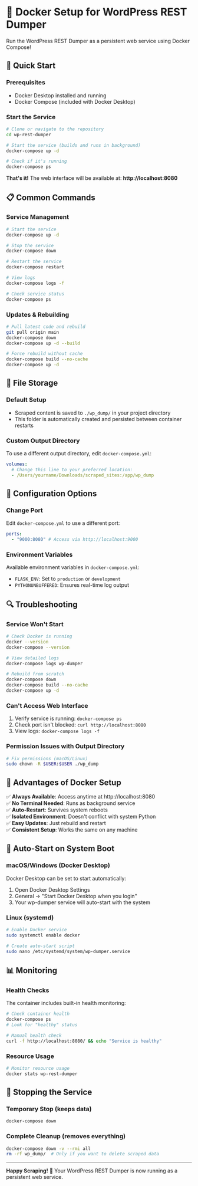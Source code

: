 # 🐳 Docker Setup for WordPress REST Dumper

Run the WordPress REST Dumper as a persistent web service using Docker Compose!

## 🚀 Quick Start

### Prerequisites

- Docker Desktop installed and running
- Docker Compose (included with Docker Desktop)

### Start the Service

```bash
# Clone or navigate to the repository
cd wp-rest-dumper

# Start the service (builds and runs in background)
docker-compose up -d

# Check if it's running
docker-compose ps
```

**That's it!** The web interface will be available at: **http://localhost:8080**

## 📋 Common Commands

### Service Management

```bash
# Start the service
docker-compose up -d

# Stop the service
docker-compose down

# Restart the service
docker-compose restart

# View logs
docker-compose logs -f

# Check service status
docker-compose ps
```

### Updates & Rebuilding

```bash
# Pull latest code and rebuild
git pull origin main
docker-compose down
docker-compose up -d --build

# Force rebuild without cache
docker-compose build --no-cache
docker-compose up -d
```

## 📁 File Storage

### Default Setup

- Scraped content is saved to `./wp_dump/` in your project directory
- This folder is automatically created and persisted between container restarts

### Custom Output Directory

To use a different output directory, edit `docker-compose.yml`:

```yaml
volumes:
  # Change this line to your preferred location:
  - /Users/yourname/Downloads/scraped_sites:/app/wp_dump
```

## 🔧 Configuration Options

### Change Port

Edit `docker-compose.yml` to use a different port:

```yaml
ports:
  - "9000:8080" # Access via http://localhost:9000
```

### Environment Variables

Available environment variables in `docker-compose.yml`:

- `FLASK_ENV`: Set to `production` or `development`
- `PYTHONUNBUFFERED`: Ensures real-time log output

## 🔍 Troubleshooting

### Service Won't Start

```bash
# Check Docker is running
docker --version
docker-compose --version

# View detailed logs
docker-compose logs wp-dumper

# Rebuild from scratch
docker-compose down
docker-compose build --no-cache
docker-compose up -d
```

### Can't Access Web Interface

1. Verify service is running: `docker-compose ps`
2. Check port isn't blocked: `curl http://localhost:8080`
3. View logs: `docker-compose logs -f`

### Permission Issues with Output Directory

```bash
# Fix permissions (macOS/Linux)
sudo chown -R $USER:$USER ./wp_dump
```

## 🎯 Advantages of Docker Setup

✅ **Always Available**: Access anytime at http://localhost:8080  
✅ **No Terminal Needed**: Runs as background service  
✅ **Auto-Restart**: Survives system reboots  
✅ **Isolated Environment**: Doesn't conflict with system Python  
✅ **Easy Updates**: Just rebuild and restart  
✅ **Consistent Setup**: Works the same on any machine

## 🔄 Auto-Start on System Boot

### macOS/Windows (Docker Desktop)

Docker Desktop can be set to start automatically:

1. Open Docker Desktop Settings
2. General → "Start Docker Desktop when you login"
3. Your wp-dumper service will auto-start with the system

### Linux (systemd)

```bash
# Enable Docker service
sudo systemctl enable docker

# Create auto-start script
sudo nano /etc/systemd/system/wp-dumper.service
```

## 📊 Monitoring

### Health Checks

The container includes built-in health monitoring:

```bash
# Check container health
docker-compose ps
# Look for "healthy" status

# Manual health check
curl -f http://localhost:8080/ && echo "Service is healthy"
```

### Resource Usage

```bash
# Monitor resource usage
docker stats wp-rest-dumper
```

## 🛑 Stopping the Service

### Temporary Stop (keeps data)

```bash
docker-compose down
```

### Complete Cleanup (removes everything)

```bash
docker-compose down -v --rmi all
rm -rf wp_dump/  # Only if you want to delete scraped data
```

---

**Happy Scraping!** 🎉 Your WordPress REST Dumper is now running as a persistent web service.

